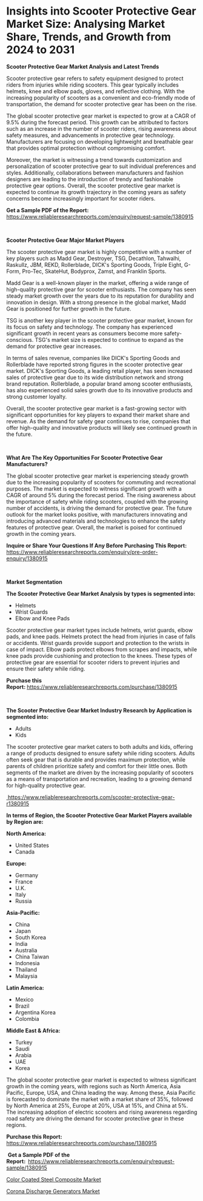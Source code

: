 <p><h1>Insights into Scooter Protective Gear Market Size: Analysing Market Share, Trends, and Growth from 2024 to 2031</h1></p><p><strong>Scooter Protective Gear Market Analysis and Latest Trends</strong></p>
<p><p>Scooter protective gear refers to safety equipment designed to protect riders from injuries while riding scooters. This gear typically includes helmets, knee and elbow pads, gloves, and reflective clothing. With the increasing popularity of scooters as a convenient and eco-friendly mode of transportation, the demand for scooter protective gear has been on the rise.</p><p>The global scooter protective gear market is expected to grow at a CAGR of 9.5% during the forecast period. This growth can be attributed to factors such as an increase in the number of scooter riders, rising awareness about safety measures, and advancements in protective gear technology. Manufacturers are focusing on developing lightweight and breathable gear that provides optimal protection without compromising comfort.</p><p>Moreover, the market is witnessing a trend towards customization and personalization of scooter protective gear to suit individual preferences and styles. Additionally, collaborations between manufacturers and fashion designers are leading to the introduction of trendy and fashionable protective gear options. Overall, the scooter protective gear market is expected to continue its growth trajectory in the coming years as safety concerns become increasingly important for scooter riders.</p></p>
<p><strong>Get a Sample PDF of the Report:&nbsp;</strong> <a href="https://www.reliableresearchreports.com/enquiry/request-sample/1380915">https://www.reliableresearchreports.com/enquiry/request-sample/1380915</a></p>
<p>&nbsp;</p>
<p><strong>Scooter Protective Gear Major Market Players</strong></p>
<p><p>The scooter protective gear market is highly competitive with a number of key players such as Madd Gear, Destroyer, TSG, Decathlon, Tahwalhi, Raskullz, JBM, REKD, Rollerblade, DICK's Sporting Goods, Triple Eight, G-Form, Pro-Tec, SkateHut, Bodyprox, Zamst, and Franklin Sports.</p><p>Madd Gear is a well-known player in the market, offering a wide range of high-quality protective gear for scooter enthusiasts. The company has seen steady market growth over the years due to its reputation for durability and innovation in design. With a strong presence in the global market, Madd Gear is positioned for further growth in the future.</p><p>TSG is another key player in the scooter protective gear market, known for its focus on safety and technology. The company has experienced significant growth in recent years as consumers become more safety-conscious. TSG's market size is expected to continue to expand as the demand for protective gear increases.</p><p>In terms of sales revenue, companies like DICK's Sporting Goods and Rollerblade have reported strong figures in the scooter protective gear market. DICK's Sporting Goods, a leading retail player, has seen increased sales of protective gear due to its wide distribution network and strong brand reputation. Rollerblade, a popular brand among scooter enthusiasts, has also experienced solid sales growth due to its innovative products and strong customer loyalty.</p><p>Overall, the scooter protective gear market is a fast-growing sector with significant opportunities for key players to expand their market share and revenue. As the demand for safety gear continues to rise, companies that offer high-quality and innovative products will likely see continued growth in the future.</p></p>
<p>&nbsp;</p>
<p><strong>What Are The Key Opportunities For Scooter Protective Gear Manufacturers?</strong></p>
<p><p>The global scooter protective gear market is experiencing steady growth due to the increasing popularity of scooters for commuting and recreational purposes. The market is expected to witness significant growth with a CAGR of around 5% during the forecast period. The rising awareness about the importance of safety while riding scooters, coupled with the growing number of accidents, is driving the demand for protective gear. The future outlook for the market looks positive, with manufacturers innovating and introducing advanced materials and technologies to enhance the safety features of protective gear. Overall, the market is poised for continued growth in the coming years.</p></p>
<p><strong>Inquire or Share Your Questions If Any Before Purchasing This Report:</strong> <a href="https://www.reliableresearchreports.com/enquiry/pre-order-enquiry/1380915">https://www.reliableresearchreports.com/enquiry/pre-order-enquiry/1380915</a></p>
<p>&nbsp;</p>
<p><strong>Market Segmentation</strong></p>
<p><strong>The Scooter Protective Gear Market Analysis by types is segmented into:</strong></p>
<p><ul><li>Helmets</li><li>Wrist Guards</li><li>Elbow and Knee Pads</li></ul></p>
<p><p>Scooter protective gear market types include helmets, wrist guards, elbow pads, and knee pads. Helmets protect the head from injuries in case of falls or accidents. Wrist guards provide support and protection to the wrists in case of impact. Elbow pads protect elbows from scrapes and impacts, while knee pads provide cushioning and protection to the knees. These types of protective gear are essential for scooter riders to prevent injuries and ensure their safety while riding.</p></p>
<p><strong>Purchase this Report:&nbsp;</strong><a href="https://www.reliableresearchreports.com/purchase/1380915">https://www.reliableresearchreports.com/purchase/1380915</a></p>
<p>&nbsp;</p>
<p><strong>The Scooter Protective Gear Market Industry Research by Application is segmented into:</strong></p>
<p><ul><li>Adults</li><li>Kids</li></ul></p>
<p><p>The scooter protective gear market caters to both adults and kids, offering a range of products designed to ensure safety while riding scooters. Adults often seek gear that is durable and provides maximum protection, while parents of children prioritize safety and comfort for their little ones. Both segments of the market are driven by the increasing popularity of scooters as a means of transportation and recreation, leading to a growing demand for high-quality protective gear.</p></p>
<p><a href="https://www.reliableresearchreports.com/scooter-protective-gear-r1380915">&nbsp;https://www.reliableresearchreports.com/scooter-protective-gear-r1380915</a></p>
<p><strong>In terms of Region, the Scooter Protective Gear Market Players available by Region are:</strong></p>
<p>
    <p> <strong> North America: </strong>
        <ul>
            <li>United States</li>
            <li>Canada</li>
        </ul>
        </p> 
    <p> <strong> Europe: </strong>
        <ul>
            <li>Germany</li>
            <li>France</li>
            <li>U.K.</li>
            <li>Italy</li>
            <li>Russia</li>
        </ul>
        </p> 
    <p> <strong> Asia-Pacific: </strong>
        <ul>
            <li>China</li>
            <li>Japan</li>
            <li>South Korea</li>
            <li>India</li>
            <li>Australia</li>
            <li>China Taiwan</li>
            <li>Indonesia</li>
            <li>Thailand</li>
            <li>Malaysia</li>
        </ul>
        </p> 
    <p> <strong> Latin America: </strong>
        <ul>
            <li>Mexico</li>
            <li>Brazil</li>
            <li>Argentina Korea</li>
            <li>Colombia</li>
        </ul>
        </p> 
    <p> <strong> Middle East & Africa: </strong>
        <ul>
            <li>Turkey</li>
            <li>Saudi</li>
            <li>Arabia</li>
            <li>UAE</li>
            <li>Korea</li>
        </ul>
    </p>
    </p>
<p><p>The global scooter protective gear market is expected to witness significant growth in the coming years, with regions such as North America, Asia Pacific, Europe, USA, and China leading the way. Among these, Asia Pacific is forecasted to dominate the market with a market share of 35%, followed by North America at 25%, Europe at 20%, USA at 15%, and China at 5%. The increasing adoption of electric scooters and rising awareness regarding road safety are driving the demand for scooter protective gear in these regions.</p></p>
<p><strong>Purchase this Report: </strong><a href="https://www.reliableresearchreports.com/purchase/1380915">https://www.reliableresearchreports.com/purchase/1380915</a></p>
<p>&nbsp;<strong>Get a Sample PDF of the Report:&nbsp;&nbsp;</strong><a href="https://www.reliableresearchreports.com/enquiry/request-sample/1380915">https://www.reliableresearchreports.com/enquiry/request-sample/1380915</a></p>
<p><strong></strong></p>
<p><p><a href="https://github.com/fauzi1101fauzi/Market-Research-Report-List-1/blob/main/color-coated-steel-composite-market.md">Color Coated Steel Composite Market</a></p><p><a href="https://view.publitas.com/reportprime-1/global-corona-discharge-generators-market-by-product-type-by-application-by-region-and-companies-industry-segment-outlook-market-assessment-competition-scenario-trends-and-forecast-2024-2031/">Corona Discharge Generators Market</a></p></p>